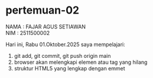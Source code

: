 # pertemuan-02
NAMA : FAJAR AGUS SETIAWAN<br>
NIM : 2511500002

Hari ini, Rabu 01.Oktober.2025 saya mempelajari:
<ol>
<li>git add, git commit, git push origin main</li>
<li>browser akan melengkapi elemen atau tag yang hilang</li>
<li>struktur HTML5 yang lengkap dengan emmet</li>
</ol>